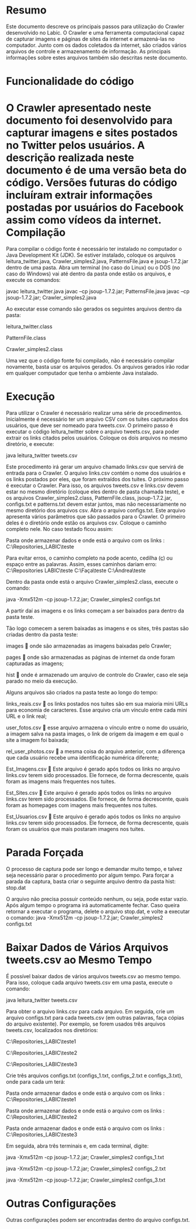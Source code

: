Resumo
=====
Este documento descreve os principais passos para utilização do Crawler desenvolvido no Labic. O Crawler e uma ferramenta computacional capaz de capturar imagens e páginas de sites da internet e armazená-las no computador. Junto com  os dados coletados da internet, são criados vários arquivos de controle e armazenamento de informação. As principais informações sobre estes arquivos também são descritas neste documento.

Funcionalidade do código
=====
O Crawler apresentado neste documento foi desenvolvido para capturar imagens e sites postados no Twitter pelos usuários. A descrição realizada neste documento é de uma versão beta do código. Versões futuras do código incluíram extrair informações postadas por usuários do Facebook assim como vídeos da internet.
Compilação
======
Para compilar o código fonte é necessário ter instalado no computador o Java Development Kit (JDK). Se estiver instalado, coloque os arquivos leitura_twitter.java, Crawler_simples2.java, PatternsFile.java e jsoup-1.7.2.jar dentro de uma pasta. Abra um terminal (no caso do Linux) ou o DOS (no caso do Windows) vai até dentro da pasta onde estão os arquivos, e execute os comandos:

javac leitura_twitter.java
javac –cp jsoup-1.7.2.jar; PatternsFile.java
javac –cp jsoup-1.7.2.jar; Crawler_simples2.java

Ao executar esse comando são gerados os seguintes arquivos dentro da pasta:

leitura_twitter.class

PatternFile.class

Crawler_simples2.class

Uma vez que o código fonte foi compilado, não é necessário compilar novamente, basta usar os arquivos gerados. Os arquivos gerados irão rodar em qualquer computador que tenha o ambiente Java instalado.

Execução
======
Para utilizar o Crawler é necessário realizar uma série de procedimentos. Inicialmente é necessário ter um arquivo CSV com os tuites capturados dos usuários, que deve ser nomeado para tweets.csv.
O primeiro passo é executar o código leitura_twitter sobre o arquivo tweets.csv, para poder extrair os links citados pelos usuários. Coloque os dois arquivos no mesmo diretório, e execute:

java leitura_twitter tweets.csv

Este procedimento irá gerar um arquivo chamado links.csv que servirá de entrada para o Crawler. O arquivo links.csv contém o nome dos usuários e os links postados por eles, que foram extraídos dos tuites.
O próximo passo é executar o Crawler. Para isso, os arquivos tweets.csv e links.csv devem estar no mesmo diretório (coloque eles dentro de pasta chamada teste), e os arquivos Crawler_simples2.class, PatternFile.class,  jsoup-1.7.2.jar, configs.txt e patterns.txt devem estar juntos, mas não necessariamente no mesmo diretório dos arquivos csv.
Abra o arquivo configs.txt. Este arquivo apresenta vários parâmetros que são passados para o Crawler. O primeiro deles é o diretório onde estão os arquivos csv. Coloque o caminho completo nele. No caso testado ficou assim:

Pasta onde armazenar dados e onde está o arquivo com os links     :	C:\Repositories_LABIC\teste

Para evitar erros, o caminho completo na pode acento, cedilha (ç) ou espaço entre as palavras. Assim, esses caminhos dariam erro:
C:\Repositories LABIC\teste
C:\Faça\teste
C:\Ándrea\teste

Dentro da pasta onde está o arquivo Crawler_simples2.class, execute o comando:

java -Xmx512m -cp jsoup-1.7.2.jar; Crawler_simples2 configs.txt

A partir daí as imagens e os links começam a ser baixados para dentro da pasta teste.

Tão logo comecem a serem baixadas as imagens e os sites, três pastas são criadas dentro da pasta teste:

images  onde são armazenadas as imagens baixadas pelo Crawler;

pages  onde são armazenadas as páginas de internet da onde foram capturadas as imagens;

hist  onde é armazenado um arquivo de controle do Crawler, caso ele seja parado no meio da execução.

Alguns arquivos são criados na pasta teste ao longo do tempo:

links_reais.csv  os links postados nos tuites são em sua maioria mini URLs para economia de caracteres. Esse arquivo cria um vínculo entre cada mini URL e o link real;

user_fotos.csv  esse arquivo armazena o vínculo entre o nome do usuário, a imagem salva na pasta images, o link de origem da imagem e em qual o site a imagem foi baixada;

rel_user_photos.csv  a mesma coisa do arquivo anterior, com a diferença que cada usuário recebe uma identificação numérica diferente;

Est_Imagens.csv  Este arquivo é gerado após todos os links no arquivo links.csv terem sido processados. Ele fornece, de forma decrescente, quais foram as imagens mais frequentes nos tuites.

Est_Sites.csv  Este arquivo é gerado após todos os links no arquivo links.csv terem sido processados. Ele fornece, de forma decrescente, quais foram as homepages com imagens mais frequentes nos tuites.

Est_Usuarios.csv  Este arquivo é gerado após todos os links no arquivo links.csv terem sido processados. Ele fornece, de forma decrescente, quais foram os usuários que mais postaram imagens nos tuites.

Parada Forçada
======
O processo de captura pode ser longo e demandar muito tempo, e talvez seja necessário parar o procedimento por algum tempo. Para forçar a parada da captura, basta criar o seguinte arquivo dentro da pasta hist: 
stop.dat

O arquivo não precisa possuir conteúdo nenhum, ou seja, pode estar vazio.
Após algum tempo o programa irá automaticamente fechar.
Caso queira retornar a executar o programa, delete o arquivo stop.dat, e volte a executar o comando:
java -Xmx512m -cp jsoup-1.7.2.jar; Crawler_simples2 configs.txt

Baixar Dados de Vários Arquivos tweets.csv ao Mesmo Tempo
=====
É possível baixar dados de vários arquivos tweets.csv ao mesmo tempo. Para isso, coloque cada arquivo tweets.csv em uma pasta, execute o comando:

java leitura_twitter tweets.csv

Para obter o arquivo links.csv para cada arquivo.
Em seguida, crie um arquivo configs.txt para cada tweets.csv (em outras palavras, faça cópias do arquivo existente). Por exemplo, se forem usados três arquivos tweets.csv, localizados nos diretórios:

C:\Repositories_LABIC\teste1

C:\Repositories_LABIC\teste2

C:\Repositories_LABIC\teste3

Crie três arquivos configs.txt (configs_1.txt, configs_2.txt e configs_3.txt), onde para cada um terá:

Pasta onde armazenar dados e onde está o arquivo com os links 	:	C:\Repositories_LABIC\teste1

Pasta onde armazenar dados e onde está o arquivo com os links 	:	C:\Repositories_LABIC\teste2

Pasta onde armazenar dados e onde está o arquivo com os links 	:	C:\Repositories_LABIC\teste3

Em seguida, abra três terminais e, em cada terminal, digite:

java -Xmx512m -cp jsoup-1.7.2.jar; Crawler_simples2 configs_1.txt

java -Xmx512m -cp jsoup-1.7.2.jar; Crawler_simples2 configs_2.txt

java -Xmx512m -cp jsoup-1.7.2.jar; Crawler_simples2 configs_3.txt

Outras Configurações
=====
Outras configurações podem ser encontradas dentro do arquivo configs.txt.
